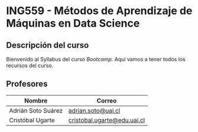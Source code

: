 # ING559 - Métodos de Aprendizaje de Máquinas en Data Science

## Descripción del curso

Bienvenido al Syllabus del curso _Bootcamp_. Aquí vamos a tener todos los recursos del curso.

## Profesores

| Nombre | Correo |
|---|---|
| Adrián Soto Suárez | adrian.soto@uai.cl |
| Cristóbal Ugarte | cristobal.ugarte@edu.uai.cl |

